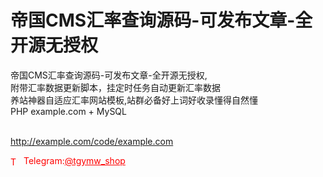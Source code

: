 # 帝国CMS汇率查询源码-可发布文章-全开源无授权

帝国CMS汇率查询源码-可发布文章-全开源无授权,<br>附带汇率数据更新脚本，挂定时任务自动更新汇率数据<br>养站神器自适应汇率网站模板,站群必备好上词好收录懂得自然懂<br>PHP example.com + MySQL<br><br>

http://example.com/code/example.com







<p style="color: red;"><img src="https://cdn-icons-png.flaticon.com/512/2111/2111646.png" alt="Telegram Icon" style="width: 16px; vertical-align: middle; margin-right: 5px;">Telegram:<a href="https://t.me/tgymw_shop" style="color: red;">@tgymw_shop</a></p>

